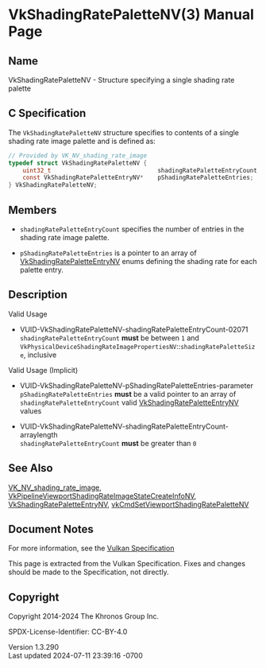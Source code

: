 # VkShadingRatePaletteNV(3) Manual Page

## Name

VkShadingRatePaletteNV - Structure specifying a single shading rate
palette



## <a href="#_c_specification" class="anchor"></a>C Specification

The `VkShadingRatePaletteNV` structure specifies to contents of a single
shading rate image palette and is defined as:

``` c
// Provided by VK_NV_shading_rate_image
typedef struct VkShadingRatePaletteNV {
    uint32_t                              shadingRatePaletteEntryCount;
    const VkShadingRatePaletteEntryNV*    pShadingRatePaletteEntries;
} VkShadingRatePaletteNV;
```

## <a href="#_members" class="anchor"></a>Members

- `shadingRatePaletteEntryCount` specifies the number of entries in the
  shading rate image palette.

- `pShadingRatePaletteEntries` is a pointer to an array of
  [VkShadingRatePaletteEntryNV](https://registry.khronos.org/vulkan/specs/1.3-extensions/man/html/VkShadingRatePaletteEntryNV.html) enums
  defining the shading rate for each palette entry.

## <a href="#_description" class="anchor"></a>Description

Valid Usage

- <a
  href="#VUID-VkShadingRatePaletteNV-shadingRatePaletteEntryCount-02071"
  id="VUID-VkShadingRatePaletteNV-shadingRatePaletteEntryCount-02071"></a>
  VUID-VkShadingRatePaletteNV-shadingRatePaletteEntryCount-02071  
  `shadingRatePaletteEntryCount` **must** be between `1` and
  `VkPhysicalDeviceShadingRateImagePropertiesNV`::`shadingRatePaletteSize`,
  inclusive

Valid Usage (Implicit)

- <a
  href="#VUID-VkShadingRatePaletteNV-pShadingRatePaletteEntries-parameter"
  id="VUID-VkShadingRatePaletteNV-pShadingRatePaletteEntries-parameter"></a>
  VUID-VkShadingRatePaletteNV-pShadingRatePaletteEntries-parameter  
  `pShadingRatePaletteEntries` **must** be a valid pointer to an array
  of `shadingRatePaletteEntryCount` valid
  [VkShadingRatePaletteEntryNV](https://registry.khronos.org/vulkan/specs/1.3-extensions/man/html/VkShadingRatePaletteEntryNV.html) values

- <a
  href="#VUID-VkShadingRatePaletteNV-shadingRatePaletteEntryCount-arraylength"
  id="VUID-VkShadingRatePaletteNV-shadingRatePaletteEntryCount-arraylength"></a>
  VUID-VkShadingRatePaletteNV-shadingRatePaletteEntryCount-arraylength  
  `shadingRatePaletteEntryCount` **must** be greater than `0`

## <a href="#_see_also" class="anchor"></a>See Also

[VK_NV_shading_rate_image](https://registry.khronos.org/vulkan/specs/1.3-extensions/man/html/VK_NV_shading_rate_image.html),
[VkPipelineViewportShadingRateImageStateCreateInfoNV](https://registry.khronos.org/vulkan/specs/1.3-extensions/man/html/VkPipelineViewportShadingRateImageStateCreateInfoNV.html),
[VkShadingRatePaletteEntryNV](https://registry.khronos.org/vulkan/specs/1.3-extensions/man/html/VkShadingRatePaletteEntryNV.html),
[vkCmdSetViewportShadingRatePaletteNV](https://registry.khronos.org/vulkan/specs/1.3-extensions/man/html/vkCmdSetViewportShadingRatePaletteNV.html)

## <a href="#_document_notes" class="anchor"></a>Document Notes

For more information, see the <a
href="https://registry.khronos.org/vulkan/specs/1.3-extensions/html/vkspec.html#VkShadingRatePaletteNV"
target="_blank" rel="noopener">Vulkan Specification</a>

This page is extracted from the Vulkan Specification. Fixes and changes
should be made to the Specification, not directly.

## <a href="#_copyright" class="anchor"></a>Copyright

Copyright 2014-2024 The Khronos Group Inc.

SPDX-License-Identifier: CC-BY-4.0

Version 1.3.290  
Last updated 2024-07-11 23:39:16 -0700
